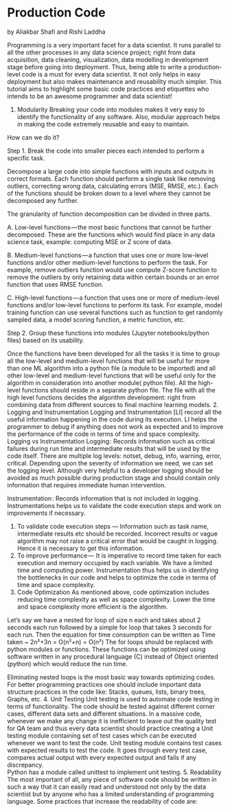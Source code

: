 # Production Code
by Aliakbar Shafi and Rishi Laddha


Programming is a very important facet for a data scientist. It runs parallel to all the other processes in any data science project; right from data acquisition, data cleaning, visualization, data modelling in development stage before going into deployment. Thus, being able to write a production-level code is a must for every data scientist. It not only helps in easy deployment but also makes maintenance and reusability much simpler. This tutorial aims to highlight some basic code practices and etiquettes who intends to be an awesome programmer and data scientist!
1.	Modularity
Breaking your code into modules makes it very easy to identify the functionality of any software. Also, modular approach helps in making the code extremely reusable and easy to maintain. 

How can we do it?

Step 1.  Break the code into smaller pieces each intended to perform a specific task.

Decompose a large code into simple functions with inputs and outputs in correct formats. Each function should perform a single task like removing outliers, correcting wrong data, calculating errors (MSE, RMSE, etc.). Each of the functions should be broken down to a level where they cannot be decomposed any further. 

The granularity of function decomposition can be divided in three parts. 

A.	Low-level functions — the most basic functions that cannot be further decomposed. These are the functions which would find place in any data science task, example: computing MSE or Z score of data.

B.	Medium-level functions — a function that uses one or more low-level functions and/or other medium-level functions to perform the task. For example, remove outliers function would use compute Z-score function to remove the outliers by only retaining data within certain bounds or an error function that uses RMSE function.

C.	High-level functions — a function that uses one or more of medium-level functions and/or low-level functions to perform its task. For example, model training function can use several functions such as function to get randomly sampled data, a model scoring function, a metric function, etc.



Step 2.  Group these functions into modules (Jupyter notebooks/python files) based on its usability. 

Once the functions have been developed for all the tasks it is time to group all the low-level and medium-level functions that will be useful for more than one ML algorithm into a python file (a module to be imported) and all other low-level and medium-level functions that will be useful only for the algorithm in consideration into another module( python file). All the high-level functions should reside in a separate python file. The file with all the high level functions decides the algorithm development: right from combining data from different sources to final machine learning models. 
2. Logging and Instrumentation
Logging and Instrumentation [LI] record all the useful information happening in the code during its execution. LI helps the programmer to debug if anything does not work as expected  and to improve the performance of the code in terms of time and space complexity.
Logging vs Instrumentation
Logging : Records information such as critical failures during run time and intermediate results that will be used by the code itself. There are multiple log levels: notset, debug, info, warning, error, critical. Depending upon the severity of information we need, we can set the logging level. Although very helpful to a developer logging should be avoided as much possible during production stage and should contain only information that requires immediate human intervention.

Instrumentation : Records information that is not included in logging. Instrumentations helps us to validate the code execution steps and work on improvements if necessary. 

01.	 To validate code execution steps — Information such as task name, intermediate results etc should be recorded. Incorrect results or vague algorithm may not raise a critical error that would be caught in logging. Hence it is necessary to get this information.
02.	 To improve performance —  It is imperative to record time taken for each execution and memory occupied by each variable. We have a limited time and computing power. Instrumentation thus helps us in identifying the bottlenecks in our code and helps to optimize the code in terms of time and space complexity.
3. Code Optimization
As mentioned above, code optimization includes reducing time complexity as well as space complexity. Lower the time and space complexity more efficient is the algorithm.

Let’s say we have a nested for loop of size n each and takes about 2 seconds each run followed by a simple for loop that takes 3 seconds for each run. Then the equation for time consumption can be written as
Time taken ~ 2n²+3n = O(n²+n) = O(n²)
The for loops should be replaced with python modules or functions. These functions can be optimized using software written in any procedural language (C) instead of Object oriented (python) which would reduce the run time.

Eliminating nested loops is the most basic way towards optimizing codes. For better programming practices one should include important data structure practices in the code like: Stacks, queues, lists, binary trees, Graphs, etc. 
4. Unit Testing
Unit testing is used to automate code testing in terms of functionality. The code should be tested against different corner cases, different data sets and different situations. In a massive code, whenever we make any change it is inefficient to leave out the quality test for QA team and thus every data scientist should practice creating a Unit testing module containing set of test cases which can be executed whenever we want to test the code.
Unit testing module contains test cases with expected results to test the code. It goes through every test case, compares actual output with every expected output and fails if any discrepancy.  
Python has a module called unittest to implement unit testing.
5. Readability
The most important of all, any piece of software code should be written in such a way that it can easily read and understood not only by the data scientist but by anyone who has a limited understanding of programming language. Some practices that increase the readability of code are:


